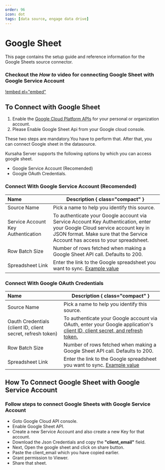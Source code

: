 ```yaml
---
order: 96
icon: dot
tags: [data source, engage data drive]
---
```


# Google Sheet

This page contains the setup guide and reference information for the Google Sheets source connector.

### Checkout the _How to_ video for connecting Google Sheet with Google Service Account

[!embed el="embed"](https://youtu.be/Ozzf0u2Chwc)

## To Connect with Google Sheet

1. Enable the [Google Cloud Platform APIs](https://support.google.com/googleapi/answer/6158841?hl=en) for your personal or organization account.
2. Please Enable Google Sheet Api from your Google cloud console.

These two steps are mandatory.You have to perform that. After that, you can connect Google sheet in the datasource.

Kursaha Server supports the following options by which you can access google sheet.

- Google Service Account (Recomended)
- Google OAuth Credentials.

### Connect With Google Service Account (Recomended)

| Name                               | Description { class="compact" }                                                                                                                                                                            |
| :--------------------------------- | ---------------------------------------------------------------------------------------------------------------------------------------------------------------------------------------------------------- |
| Source Name                        | Pick a name to help you identify this source.                                                                                                                                                              |
| Service Account Key Authentication | To authenticate your Google account via Service Account Key Authentication, enter your Google Cloud service account key in JSON format. Make sure that the Service Account has access to your spreadsheet. |
| Row Batch Size                     | Number of rows fetched when making a Google Sheet API call. Defaults to 200.                                                                                                                               |
| Spreadsheet Link                   | Enter the link to the Google spreadsheet you want to sync. [Example value](https://developers.google.com/sheets/api/guides/concepts)                                                                       |

### Connect With Google OAuth Credentials

| Name                                                        | Description { class="compact" }                                                                                                                                                        |
| :---------------------------------------------------------- | -------------------------------------------------------------------------------------------------------------------------------------------------------------------------------------- |
| Source Name                                                 | Pick a name to help you identify this source.                                                                                                                                          |
| Oauth Credentials (client ID, client secret, refresh token) | To authenticate your Google account via OAuth, enter your Google application's [client ID, client secret, and refresh token.](https://developers.google.com/identity/protocols/oauth2) |
| Row Batch Size                                              | Number of rows fetched when making a Google Sheet API call. Defaults to 200.                                                                                                           |
| Spreadsheet Link                                            | Enter the link to the Google spreadsheet you want to sync. [Example value](https://developers.google.com/sheets/api/guides/concepts)                                                   |

## How To Connect Google Sheet with Google Service Account

### Follow steps to connect Google Sheets with Google Service Account

- Goto Google Cloud API console.
- Enable Google Sheet API.
- Create a new Service Account and also create a new Key for that account.
- Download the Json Credentials and copy the **"client_email"** field.
- Next, Open the google sheet and click on share button.
- Paste the client_email which you have copied earlier.
- Grant permission to Viewer.
- Share that sheet.
